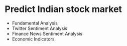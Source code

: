 # Predict Indian stock market

* Fundamental Analysis
* Twitter Sentiment Analysis
* Finance News Sentiment Analysis
* Economic Indicators
